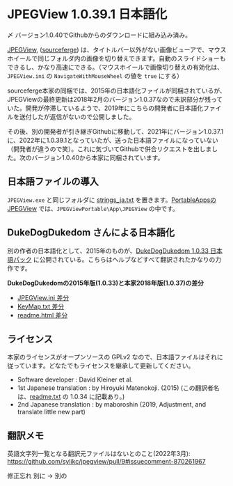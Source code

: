 # JPEGView 1.0.39.1 日本語化

〆 バージョン1.0.40でGithubからのダウンロードに組み込み済み。

[JPEGView](https://github.com/sylikc/jpegview), ([sourceferge](https://sourceforge.net/projects/jpegview/)) は、タイトルバー以外がない画像ビューアで、マウスホイールで同じフォルダ内の画像を切り替えできます。自動のスライドショーもできるし、かなり高速にできる。（マウスホイールで画像切り替えの有効化は、```JPEGView.ini``` の ```NavigateWithMouseWheel``` の値を ```true``` にする）

sourceferge本家の同梱では、2015年の日本語化ファイルが同梱されているが、JPEGViewの最終更新は2018年2月のバージョン1.0.37なので未訳部分が残っていた。開発が停滞しているようで、2019年にこちらの開発者に日本語化ファイルを送付したが返信がないので公開しました。

その後、別の開発者が引き継ぎGithubに移動して、2021年にバージョン1.0.37.1に、2022年に1.0.39.1となっていたが、送った日本語ファイルになっていない（開発者が違うので笑）。これに気づいてGithubで併合リクエストを出しました。次のバージョン1.0.40から本家に同梱されています。

## 日本語ファイルの導入

`JPEGView.exe` と同じフォルダに [strings_ja.txt](strings_ja.txt) を置きます。[PortableAppsのJPEGView](https://portableapps.com/apps/graphics_pictures/jpegview_portable) では、`JPEGViewPortable\App\JPEGView` の中です。

## DukeDogDukedom さんによる日本語化
別の作者の日本語化として、2015年のものが、[DukeDogDukedom 1.0.33 日本語パック](https://dukedogdukedom.blogspot.com/2015/01/jpegview-v1033.html) に公開されている。こちらはヘルプなどすべて翻訳されたかなりの力作です。

**DukeDogDukedomの2015年版(1.0.33)と本家2018年版(1.0.37)の差分**
* [JPEGView.ini 差分](https://sourceforge.net/p/jpegview/code/374/tree//current/JPEGView/Config/JPEGView.ini?diff=311)
* [KeyMap.txt 差分](https://sourceforge.net/p/jpegview/code/370/tree//current/JPEGView/Config/KeyMap.txt?diff=306)
* [readme.html 差分](https://sourceforge.net/p/jpegview/code/366/tree//current/JPEGView/Config/readme.html?diff=312)

## ライセンス

本家のライセンスがオープンソースの GPLv2 なので、日本語ファイルはそれに従っています。どなたでもライセンスを継承して更新してください。

* Software developer : David Kleiner et al.
* 1st Japanese translation : by Hiroyuki Matenokoji. (2015) (この翻訳者名は、[readme.txt](https://github.com/sylikc/jpegview/blob/master/readme.txt) の 1.0.34 に記載あり。)
* 2nd Japanese translation : by maboroshin (2019, Adjustment, and translate little new part)

## 翻訳メモ

英語文字列一覧となる翻訳元ファイルはないとのこと(2022年3月): https://github.com/sylikc/jpegview/pull/9#issuecomment-870261967

修正忘れ 別に → 別の
